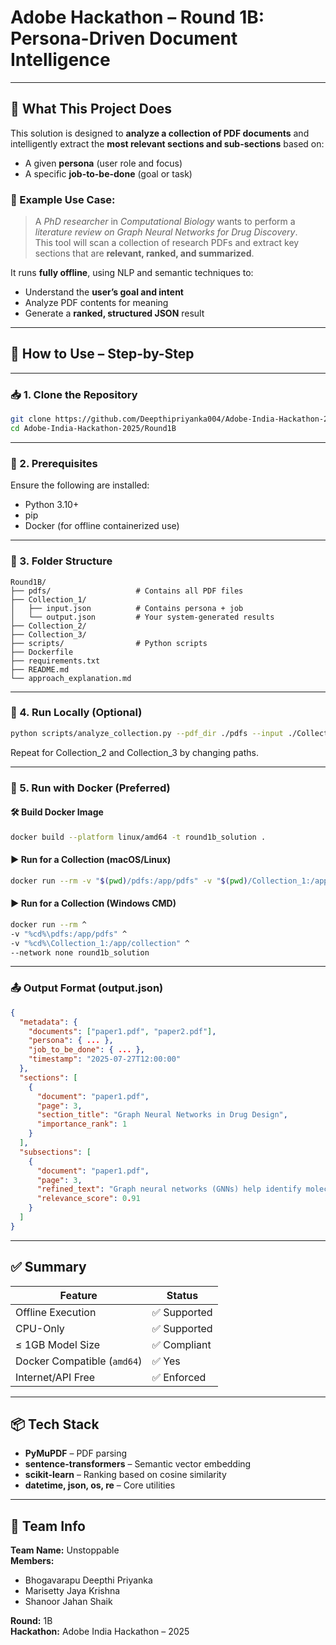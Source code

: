 # Adobe Hackathon – Round 1B: Persona-Driven Document Intelligence

---

## 🧠 What This Project Does

This solution is designed to **analyze a collection of PDF documents** and intelligently extract the **most relevant sections and sub-sections** based on:

- A given **persona** (user role and focus)
- A specific **job-to-be-done** (goal or task)

### 🧩 Example Use Case:

> A *PhD researcher* in *Computational Biology* wants to perform a *literature review on Graph Neural Networks for Drug Discovery*.  
> This tool will scan a collection of research PDFs and extract key sections that are **relevant, ranked, and summarized**.

It runs **fully offline**, using NLP and semantic techniques to:
- Understand the **user’s goal and intent**
- Analyze PDF contents for meaning
- Generate a **ranked, structured JSON** result

---

## 🚀 How to Use – Step-by-Step

---

### 📥 1. Clone the Repository

```bash
git clone https://github.com/Deepthipriyanka004/Adobe-India-Hackathon-2025
cd Adobe-India-Hackathon-2025/Round1B
```

---

### 🔧 2. Prerequisites

Ensure the following are installed:

- Python 3.10+
- pip
- Docker (for offline containerized use)

---

### 📁 3. Folder Structure

```
Round1B/
├── pdfs/                   # Contains all PDF files
├── Collection_1/
│   ├── input.json          # Contains persona + job
│   └── output.json         # Your system-generated results
├── Collection_2/
├── Collection_3/
├── scripts/                # Python scripts
├── Dockerfile
├── requirements.txt
├── README.md
└── approach_explanation.md
```

---

### 🧪 4. Run Locally (Optional)

```bash
python scripts/analyze_collection.py --pdf_dir ./pdfs --input ./Collection_1/input.json --output ./Collection_1/output.json
```

Repeat for Collection_2 and Collection_3 by changing paths.

---

### 🐳 5. Run with Docker (Preferred)

#### 🛠️ Build Docker Image

```bash
docker build --platform linux/amd64 -t round1b_solution .
```

#### ▶️ Run for a Collection (macOS/Linux)

```bash
docker run --rm -v "$(pwd)/pdfs:/app/pdfs" -v "$(pwd)/Collection_1:/app/collection" --network none round1b_solution
```

#### ▶️ Run for a Collection (Windows CMD)

```bash
docker run --rm ^
-v "%cd%\pdfs:/app/pdfs" ^
-v "%cd%\Collection_1:/app/collection" ^
--network none round1b_solution
```

---

### 📤 Output Format (output.json)

```json
{
  "metadata": {
    "documents": ["paper1.pdf", "paper2.pdf"],
    "persona": { ... },
    "job_to_be_done": { ... },
    "timestamp": "2025-07-27T12:00:00"
  },
  "sections": [
    {
      "document": "paper1.pdf",
      "page": 3,
      "section_title": "Graph Neural Networks in Drug Design",
      "importance_rank": 1
    }
  ],
  "subsections": [
    {
      "document": "paper1.pdf",
      "page": 3,
      "refined_text": "Graph neural networks (GNNs) help identify molecules...",
      "relevance_score": 0.91
    }
  ]
}
```

---

## ✅ Summary

| Feature                     | Status         |
|-----------------------------|----------------|
| Offline Execution           | ✅ Supported    |
| CPU-Only                    | ✅ Supported    |
| ≤ 1GB Model Size            | ✅ Compliant    |
| Docker Compatible (`amd64`) | ✅ Yes          |
| Internet/API Free           | ✅ Enforced     |

---

## 📦 Tech Stack

- **PyMuPDF** – PDF parsing
- **sentence-transformers** – Semantic vector embedding
- **scikit-learn** – Ranking based on cosine similarity
- **datetime, json, os, re** – Core utilities

---

## 👤 Team Info

**Team Name:** Unstoppable  
**Members:**
- Bhogavarapu Deepthi Priyanka  
- Marisetty Jaya Krishna  
- Shanoor Jahan Shaik  

**Round:** 1B  
**Hackathon:** Adobe India Hackathon – 2025
